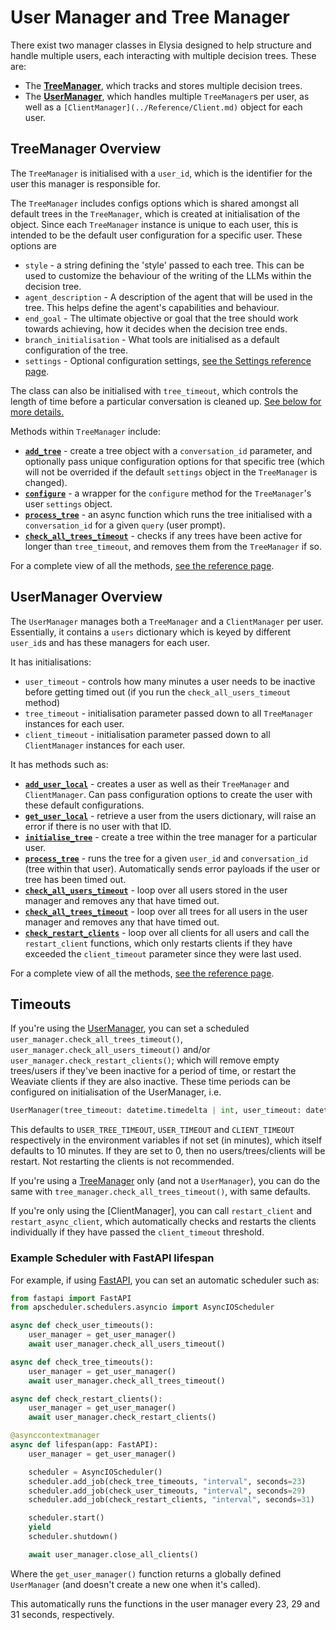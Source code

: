 # User Manager and Tree Manager

There exist two manager classes in Elysia designed to help structure and handle multiple users, each interacting with multiple decision trees. These are:
- The **[TreeManager](../Reference/Managers.md#elysia.api.services.tree)**, which tracks and stores multiple decision trees.
- The **[UserManager](../Reference/Managers.md#elysia.api.services.user)**, which handles multiple `TreeManager`s per user, as well as a `[ClientManager](../Reference/Client.md)` object for each user.


## TreeManager Overview

The `TreeManager` is initialised with a `user_id`, which is the identifier for the user this manager is responsible for.

The `TreeManager` includes configs options which is shared amongst all default trees in the `TreeManager`, which is created at initialisation of the object. Since each `TreeManager` instance is unique to each user, this is intended to be the default user configuration for a specific user. These options are 

- `style` - a string defining the 'style' passed to each tree. This can be used to customize the behaviour of the writing of the LLMs within the decision tree.
- `agent_description` - A description of the agent that will be used in the tree. This helps define the agent's capabilities and behaviour.
- `end_goal` - The ultimate objective or goal that the tree should work towards achieving, how it decides when the decision tree ends.
- `branch_initialisation` - What tools are initialised as a default configuration of the tree.
- `settings` - Optional configuration settings, [see the Settings reference page](../Reference/Settings.md).

The class can also be initialised with `tree_timeout`, which controls the length of time before a particular conversation is cleaned up. [See below for more details.](#timeouts)

Methods within `TreeManager` include:

- **[`add_tree`](../Reference/Managers.md#elysia.api.services.tree.TreeManager.add_tree)** - create a tree object with a `conversation_id` parameter, and optionally pass unique configuration options for that specific tree (which will not be overrided if the default `settings` object in the `TreeManager` is changed).
- **[`configure`](../Reference/Managers.md#elysia.api.services.tree.TreeManager.configure)** - a wrapper for the `configure` method for the `TreeManager`'s user `settings` object.
- **[`process_tree`](../Reference/Managers.md#elysia.api.services.tree.TreeManager.process_tree)** - an async function which runs the tree initialised with a `conversation_id` for a given `query` (user prompt).
- **[`check_all_trees_timeout`](../Reference/Managers.md#elysia.api.services.tree.TreeManager.check_all_trees_timeout)** - checks if any trees have been active for longer than `tree_timeout`, and removes them from the `TreeManager` if so.

For a complete view of all the methods, [see the reference page](../Reference/Managers.md#elysia.api.services.tree).

## UserManager Overview

The `UserManager` manages both a `TreeManager` and a `ClientManager` per user. Essentially, it contains a `users` dictionary which is keyed by different `user_id`s and has these managers for each user.

It has initialisations:
- `user_timeout` - controls how many minutes a user needs to be inactive before getting timed out (if you run the `check_all_users_timeout` method)
- `tree_timeout` - initialisation parameter passed down to all `TreeManager` instances for each user.
- `client_timeout` - initialisation parameter passed down to all `ClientManager` instances for each user.

It has methods such as:

- **[`add_user_local`](../Reference/Managers.md#elysia.api.services.user.UserManager.add_user_local)** - creates a user as well as their `TreeManager` and `ClientManager`. Can pass configuration options to create the user with these default configurations.
- **[`get_user_local`](../Reference/Managers.md#elysia.api.services.user.UserManager.get_user_local)** - retrieve a user from the users dictionary, will raise an error if there is no user with that ID.
- **[`initialise_tree`](../Reference/Managers.md#elysia.api.services.user.UserManager.initialise_tree)** - create a tree within the tree manager for a particular user.
- **[`process_tree`](../Reference/Managers.md#elysia.api.services.user.UserManager.process_tree)** - runs the tree for a given `user_id` and `conversation_id` (tree within that user). Automatically sends error payloads if the user or tree has been timed out.
- **[`check_all_users_timeout`](../Reference/Managers.md#elysia.api.services.user.UserManager.check_all_users_timeout)** - loop over all users stored in the user manager and removes any that have timed out.
- **[`check_all_trees_timeout`](../Reference/Managers.md#elysia.api.services.user.UserManager.check_all_trees_timeout)** - loop over all trees for all users in the user manager and removes any that have timed out.
- **[`check_restart_clients`](../Reference/Managers.md#elysia.api.services.user.UserManager.check_restart_clients)** - loop over all clients for all users and call the `restart_client` functions, which only restarts clients if they have exceeded the `client_timeout` parameter since they were last used.

For a complete view of all the methods, [see the reference page](../Reference/Managers.md#elysia.api.services.user).

## Timeouts
 
If you're using the [UserManager](../Reference/Managers.md#elysia.api.services.user), you can set a scheduled `user_manager.check_all_trees_timeout()`, `user_manager.check_all_users_timeout()` and/or `user_manager.check_restart_clients()`; which will remove empty trees/users if they've been inactive for a period of time, or restart the Weaviate clients if they are also inactive. These time periods can be configured on initialisation of the UserManager, i.e.

```python
UserManager(tree_timeout: datetime.timedelta | int, user_timeout: datetime.timedelta | int, client_timeout: datetime.timedelta | int))
```

This defaults to `USER_TREE_TIMEOUT`, `USER_TIMEOUT` and `CLIENT_TIMEOUT` respectively in the environment variables if not set (in minutes), which itself defaults to 10 minutes. If they are set to 0, then no users/trees/clients will be restart. Not restarting the clients is not recommended.

If you're using a [TreeManager](../Reference/Managers.md#elysia.api.services.tree) only (and not a `UserManager`), you can do the same with `tree_manager.check_all_trees_timeout()`, with same defaults.

If you're only using the [ClientManager], you can call `restart_client` and `restart_async_client`, which automatically checks and restarts the clients individually if they have passed the `client_timeout` threshold.

### Example Scheduler with FastAPI lifespan

For example, if using [FastAPI](https://fastapi.tiangolo.com/), you can set an automatic scheduler such as:

```python
from fastapi import FastAPI
from apscheduler.schedulers.asyncio import AsyncIOScheduler

async def check_user_timeouts():
    user_manager = get_user_manager()
    await user_manager.check_all_users_timeout()

async def check_tree_timeouts():
    user_manager = get_user_manager()
    await user_manager.check_all_trees_timeout()

async def check_restart_clients():
    user_manager = get_user_manager()
    await user_manager.check_restart_clients()

@asynccontextmanager
async def lifespan(app: FastAPI):
    user_manager = get_user_manager()

    scheduler = AsyncIOScheduler()
    scheduler.add_job(check_tree_timeouts, "interval", seconds=23)
    scheduler.add_job(check_user_timeouts, "interval", seconds=29)
    scheduler.add_job(check_restart_clients, "interval", seconds=31)

    scheduler.start()
    yield
    scheduler.shutdown()

    await user_manager.close_all_clients()
```
Where the `get_user_manager()` function returns a globally defined `UserManager` (and doesn't create a new one when it's called).

This automatically runs the functions in the user manager every 23, 29 and 31 seconds, respectively.